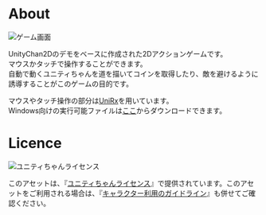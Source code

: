 # About
![ゲーム画面](https://raw.githubusercontent.com/wiki/yaegaki/Unity-Chan-s-Road/images/ss.png)

UnityChan2Dのデモをベースに作成された2Dアクションゲームです。  
マウスかタッチで操作することができます。  
自動で動くユニティちゃんを道を描いてコインを取得したり、敵を避けるように誘導することがこのゲームの目的です。  

マウスやタッチ操作の部分は[UniRx](https://github.com/neuecc/UniRx)を用いています。  
Windows向けの実行可能ファイルは[ここ](https://www.dropbox.com/s/g2nlbcwoc1hdjeq/UnityChan%27sRoad.zip?dl=0)からダウンロードできます。  

# Licence
<div><img src="http://unity-chan.com/images/imageLicenseLogo.png" alt="ユニティちゃんライセンス"><p>このアセットは、『<a href="http://unity-chan.com/contents/license_jp/" target="_blank">ユニティちゃんライセンス</a>』で提供されています。このアセットをご利用される場合は、『<a href="http://unity-chan.com/contents/guideline/" target="_blank">キャラクター利用のガイドライン</a>』も併せてご確認ください。</p></div>
